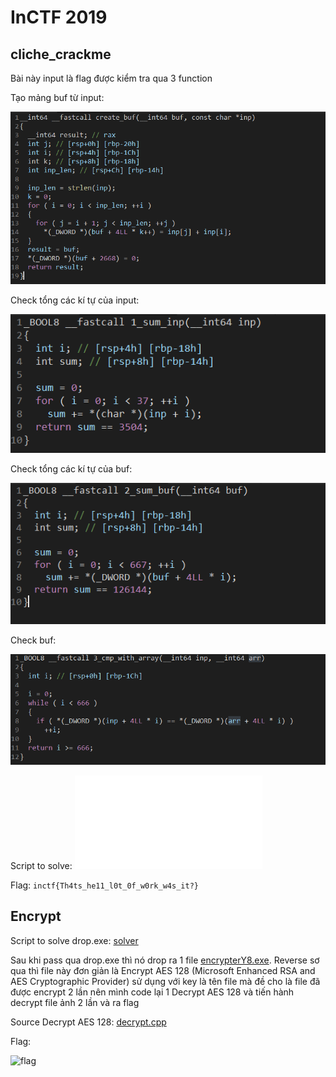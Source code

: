 # InCTF 2019

## cliche_crackme

Bài này input là flag được kiểm tra qua 3 function

Tạo mảng buf từ input:

![create_buf](/inctf2019/cliche_crackme/create_buf.png)

Check tổng các kí tự của input:

![check_inp](/inctf2019/cliche_crackme/check_inp.png)

Check tổng các kí tự của buf:

![check_sum](/inctf2019/cliche_crackme/check_sum.png)

Check buf:

![check_buf](/inctf2019/cliche_crackme/check_buf.png)

Script to solve: ![solver](/inctf2019/cliche_crackme/solver.py)

Flag: `inctf{Th4ts_he11_l0t_0f_w0rk_w4s_it?}`

## Encrypt

Script to solve drop.exe: [solver](/inctf2019/encrypt/get_inp.py)

Sau khi pass qua drop.exe thì nó drop ra 1 file [encrypterY8.exe](/inctf2019/encrypt/encrypterY8.exe). Reverse sơ qua thì file này đơn giản là Encrypt AES 128 (Microsoft Enhanced RSA and AES Cryptographic Provider) sử dụng với key là tên file mà đề cho là file đã được encrypt 2 lần nên mình code lại 1 Decrypt AES 128 và tiến hành decrypt file ảnh 2 lần và ra flag

Source Decrypt AES 128: [decrypt.cpp](/inctf2019/encrypt/decrypt.cpp)

Flag:

![flag](/inctf2019/encrypt/flag.png)
